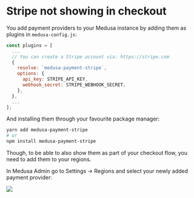 # Stripe not showing in checkout

You add payment providers to your Medusa instance by adding them as plugins in `medusa-config.js`:

```jsx
const plugins = [
  ...
  // You can create a Stripe account via: https://stripe.com
  {
    resolve: `medusa-payment-stripe`,
    options: {
      api_key: STRIPE_API_KEY,
      webhook_secret: STRIPE_WEBHOOK_SECRET,
    },
  },
  ...
];
```

And installing them through your favourite package manager:

```bash
yarn add medusa-payment-stripe
# or
npm install medusa-payment-stripe
```

Though, to be able to also show them as part of your checkout flow, you need to add them to your regions.

In Medusa Admin go to Settings -> Regions and select your newly added payment provider:

![](https://i.imgur.com/CfR9BCV.png)
